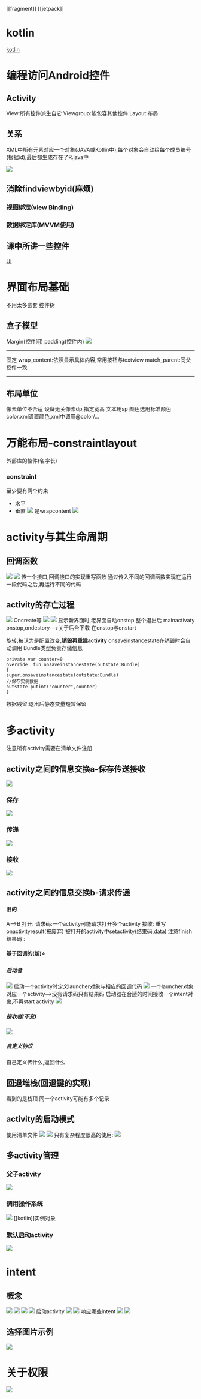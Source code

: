 [[fragment]]
[[jetpack]]

# kotlin
[kotlin](kotlin.md)
# 编程访问Android控件
## Activity
View:所有控件派生自它
Viewgroup:能包容其他控件
Layout:布局
## 关系
XML中所有元素对应一个对象(JAVA或Kotlin中),每个对象会自动给每个成员编号(根据id),最后都生成存在了R.java中

![](attachments/capture-2022-04-24-00-19-07.jpg)
## 消除findviewbyid(麻烦)
### 视图绑定(view Binding)

### 数据绑定库(MVVM使用)

## 课中所讲一些控件
[UI](UI.md)

# 界面布局基础
不用太多嵌套
控件树
## 盒子模型
Margin(控件间)
padding(控件内)
![](attachments/capture-2022-04-24-01-15-01.jpg)

---

固定
wrap_content:依照显示具体内容,常用按钮与textview
match_parent:同父控件一致

---
## 布局单位
像素单位不合适
设备无关像素dp,指定宽高
文本用sp
颜色选用标准颜色
color.xml设置颜色,xml中调用@color/...


# 万能布局-constraintlayout
外部库的控件(名字长)
### constraint
至少要有两个约束
- 水平
- 垂直
![](attachments/Pasted%20image%2020220424013749.png)
是wrapcontent
![](attachments/Pasted%20image%2020220424013738.png)
# activity与其生命周期
## 回调函数
![](attachments/Pasted%20image%2020220425012458.png)
![](attachments/Pasted%20image%2020220425012539.png)
传一个接口,回调接口的实现重写函数
通过传入不同的回调函数实现在运行一段代码之后,再运行不同的代码

## activity的存亡过程
![](attachments/Pasted%20image%2020220425012726.png)
Oncreate等
![](attachments/Pasted%20image%2020220424203431.png)
![](attachments/Pasted%20image%2020220424204145.png)
显示新界面时,老界面自动onstop
整个退出后 mainactivaty onstop,ondestory
-->关于后台下载
在onstop与onstart

旋转,被认为是配置改变,**销毁再重建activity**
onsaveinstancestate在销毁时会自动调用
Bundle类型负责存储信息
```
private var counter=0
override  fun onsaveinstancestate(outstate:Bundle)
{
super.onsaveinstancestate(outstate:Bundle)
//保存实例数据
outstate.putint("counter",counter)
}

```

数据残留:退出后静态变量短暂保留

# 多activity
注意所有activity需要在清单文件注册
## activity之间的信息交换a-保存传送接收
![](attachments/Pasted%20image%2020220425014955.png)
### 保存
![](attachments/Pasted%20image%2020220425015909.png)
### 传递
![](attachments/Pasted%20image%2020220425015949.png)
### 接收
![](attachments/Pasted%20image%2020220425020059.png) 
## activity之间的信息交换b-请求传递
#### 旧的
A-->B
打开:
请求码:一个activity可能请求打开多个activity
接收:
重写onactivityresult(被废弃)
被打开的activity中setactivity(结果码,data)
注意finish
结果码 :
#### 基于回调的(新)⭐
##### 启动者
![](attachments/capture-2022-04-26-23-51-51.jpg)
启动一个activity时定义launcher对象与相应的回调代码
![](attachments/capture-2022-04-26-23-44-19.jpg)
一个launcher对象对应一个activity-->没有请求码只有结果码
启动器在合适的时间接收一个intent对象,不再start activity
![](attachments/capture-2022-04-26-23-50-28.jpg)


##### 接收者(不变)
![](attachments/capture-2022-04-26-23-55-45.jpg)
##### 自定义协议
自己定义传什么,返回什么

## 回退堆栈(回退键的实现)
看到的是栈顶
同一个activity可能有多个记录
## activity的启动模式
使用清单文件
![](attachments/Pasted%20image%2020220427000815.png)
![](attachments/Pasted%20image%2020220427000534.png)
只有复杂程度很高的使用:
![](attachments/Pasted%20image%2020220427000738.png)
## 多activity管理
### 父子activity
![](attachments/Pasted%20image%2020220427004630.png)
### 调用操作系统
![](attachments/Pasted%20image%2020220427005123.png)
[[kotlin]]实例对象
### 默认启动activity
![](attachments/Pasted%20image%2020220427005849.png)

# intent
## 概念
![](attachments/Pasted%20image%2020220427001146.png)
![](attachments/Pasted%20image%2020220427001241.png)
![](attachments/Pasted%20image%2020220427003057.png)
![](attachments/Pasted%20image%2020220427003128.png)
启动activity
![](attachments/Pasted%20image%2020220427003218.png)
![](attachments/Pasted%20image%2020220427003226.png)
响应哪些intent
![](attachments/Pasted%20image%2020220427003456.png)
![](attachments/Pasted%20image%2020220427003533.png)
## 选择图片示例
![](attachments/Pasted%20image%2020220427003809.png)

# 关于权限
![](attachments/Pasted%20image%2020220427010125.png)

